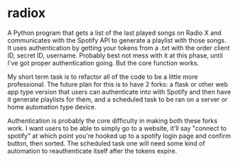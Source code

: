 # radiox
 
 A Python program that gets a list of the last played songs on Radio X and communicates with the Spotify API to generate a playlist with those songs. It uses authentication by getting your tokens from a .txt with the order client ID, secret ID, username. Probably best not mess with it at this phase, until I've got proper authentication going. But the core function works.
 
 My short term task is to refactor all of the code to be a little more professional. The future plan for this is to have 2 forks: a flask or other web app type version that users can authenticate into with Spotify and then have it generate playlists for them, and a scheduled task to be ran on a server or home automation type device. 
 
 Authentication is probably the core difficulty in making both these forks work. I want users to be able to simply go to a website, it'll say "connect to spotify" at which point you're hooked up to a spotify login page and confirm button, then sorted. The scheduled task one will need some kind of automation to reauthenticate itself after the tokens expire.
